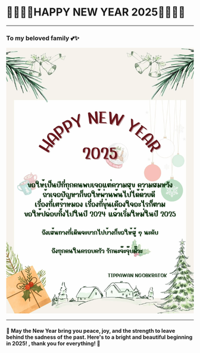 # 🎉✨🌈🎄HAPPY NEW YEAR 2025🎄🌈✨🎉
---
### To my beloved family 💕✨
![ecard](ecardnewyear/card.png)

---
#### 🎄 May the New Year bring you peace, joy, and the strength to leave behind the sadness of the past. Here's to a bright and beautiful beginning in 2025! , thank you for everything! 🎉
